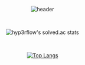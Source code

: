 <div align="center">
  
![header](https://capsule-render.vercel.app/api?type=venom&color=gradient&height=300&section=header&text=I%20am%20monam2&fontSize=80)

<br>

![hyp3rflow's solved.ac stats](https://github-readme-solvedac.hyp3rflow.vercel.app/api/?handle=kangcw0107)

<br>

[![Top Langs](https://github-readme-stats.vercel.app/api/top-langs/?username=monam2&layout=compact)](https://github.com/anuraghazra/github-readme-stats)

</div>
